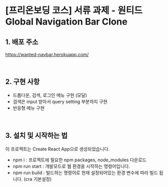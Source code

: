 # [프리온보딩 코스] 서류 과제 - 원티드 Global Navigation Bar Clone

## 1. 배포 주소
https://wanted-navbar.herokuapp.com/

<br>

## 2. 구현 사항
- 드롭다운, 검색, 로그인 메뉴 구현 (모달)
- 검색은 input 받아서 query setting 부분까지 구현
- 반응형 메뉴 구현

<br>

## 3. 설치 및 시작하는 법
이 프로젝트는 Create React App으로 생성되었습니다.

- npm i : 프로젝트에 필요한 npm packages, node_modules 다운로드
- npm run start : 개발모드로 웹 환경을 시작하는 명령어입니다.
- npm run build : 빌드하는 명령어로 현재 설정되어있는 환경 변수에 따라 빌드 됩니다. (cra 기본설정)

<br>
